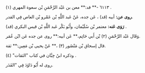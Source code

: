 ٦١١٣ -** قد:** معن بن عَبْد الرَّحْمَنِ بْن سعوة المهري (١) .

**روى عن:** أبيه (قد) ، عَن جده، عَنْ عَبد اللَّهِ بْن عَمْرو بْن العاص فِي القدر.

**رَوَى عَنه:** معتمر بْن سُلَيْمان، وأَبُو بَكْر عَبد اللَّهِ بْن قيس البكري (قد) .

وَقَال عَبْد الرَّحْمَنِ (٢) بْن أَبي حَاتِم،** عَن أبيه:** روى عن جده عَن ابْن عُمَر.

قال إسحاق بْن مَنْصُور (٣) ،** عَنْ يحيى بْن مَعِين:** ثقة.

وذكره ابنُ حِبَّان في كتاب "الثقات" (٤) .

روى له أَبُو دَاوُدَ فِي "القَدَر.